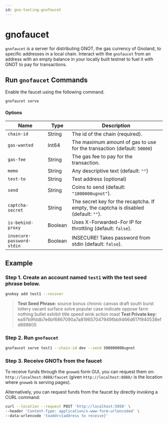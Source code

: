 ```yaml
---
id: gno-tooling-gnofaucet
---
```


# gnofaucet

`gnofaucet` is a server for distributing GNOT, the gas currency of Gnoland, to specific addresses in a local chain.
Interact with the `gnofaucet` from an address with an empty balance in your locally built testnet to fuel it with GNOT
to pay for transactions.

## Run `gnofaucet` Commands

Enable the faucet using the following command.

```bash
gnofaucet serve
```

#### **Options**

| Name                      | Type    | Description                                                                          |
|---------------------------|---------|--------------------------------------------------------------------------------------|
| `chain-id`                | String  | The id of the chain (required).                                                      |
| `gas-wanted`              | Int64   | The maximum amount of gas to use for the transaction (default: `50000`)              |
| `gas-fee`                 | String  | The gas fee to pay for the transaction.                                              |
| `memo`                    | String  | Any descriptive text (default: `""`)                                                 |
| `test-to`                 | String  | Test address (optional)                                                              |
| `send`                    | String  | Coins to send (default: `"1000000ugnot"`).                                           |
| `captcha-secret`          | String  | The secret key for the recaptcha. If empty, the captcha is disabled (default: `""`). |
| `is-behind-proxy`         | Boolean | Uses X-Forwarded-For IP for throttling (default: `false`).                           |
| `insecure-password-stdin` | Boolean | INSECURE! Takes password from stdin (default: `false`).                              |

## Example

### Step 1. Create an account named `test1` with the test seed phrase below.

```bash
gnokey add test1 --recover
```

> **Test Seed Phrase:** source bonus chronic canvas draft south burst lottery vacant surface solve popular case indicate
> oppose farm nothing bullet exhibit title speed wink action roast
> **Test Private key:** ea97b9fddb7e6bf6867090a7a819657047949fbb9466d617f940538efd888605
### **Step 2. Run `gnofaucet`**

```bash
gnofaucet serve test1 --chain-id dev --send 500000000ugnot
```

### **Step 3. Receive GNOTs from the faucet**

To receive funds through the `gnoweb` form GUI, you can request them on:
`http://localhost:8888/faucet` (given `http://localhost:8888/` is the location where `gnoweb` is serving pages).

Alternatively, you can request funds from the faucet by directly invoking a CURL command:

```bash
curl --location --request POST 'http://localhost:5050' \
--header 'Content-Type: application/x-www-form-urlencoded' \
--data-urlencode 'toaddr={address to receive}'
```
